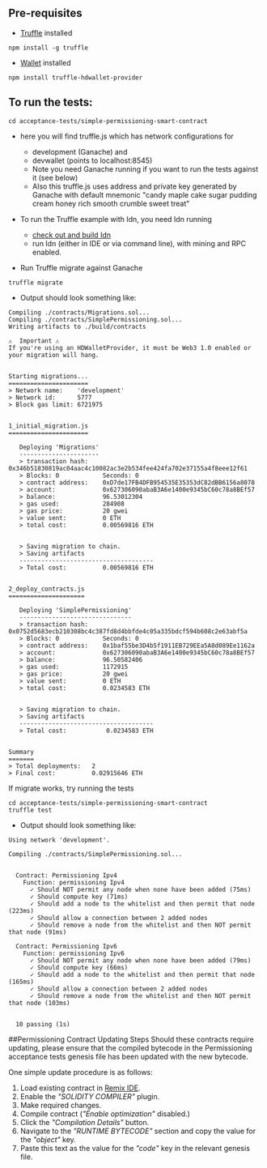 ## Pre-requisites
* [Truffle](https://archive.trufflesuite.com/truffle/) installed 
```
npm install -g truffle
```
* [Wallet](https://www.npmjs.com/package/truffle-hdwallet-provider) installed
```
npm install truffle-hdwallet-provider
```
## To run the tests:
```
cd acceptance-tests/simple-permissioning-smart-contract
```
* here you will find truffle.js which has network configurations for 
  * development (Ganache) and 
  * devwallet (points to localhost:8545)
  * Note you need Ganache running if you want to run the tests against it (see below)
  * Also this truffle.js uses address and private key generated by Ganache with default mnemonic "candy maple cake sugar pudding cream honey rich smooth crumble sweet treat"

* To run the Truffle example with Idn, you need Idn running  
  * [check out and build Idn](../../../README.md)
  * run Idn (either in IDE or via command line), with mining and RPC enabled.

* Run Truffle migrate against Ganache
```
truffle migrate 
```
* Output should look something like:
```
Compiling ./contracts/Migrations.sol...
Compiling ./contracts/SimplePermissioning.sol...
Writing artifacts to ./build/contracts

⚠️  Important ⚠️
If you're using an HDWalletProvider, it must be Web3 1.0 enabled or your migration will hang.


Starting migrations...
======================
> Network name:    'development'
> Network id:      5777
> Block gas limit: 6721975


1_initial_migration.js
======================

   Deploying 'Migrations'
   ----------------------
   > transaction hash:    0x346b51830819ac04aac4c10082ac3e2b534fee424fa702e37155a4f8eee12f61
   > Blocks: 0            Seconds: 0
   > contract address:    0xD7de17FB4DFB954535E35353dC82dBB6156a8078
   > account:             0x627306090abaB3A6e1400e9345bC60c78a8BEf57
   > balance:             96.53012304
   > gas used:            284908
   > gas price:           20 gwei
   > value sent:          0 ETH
   > total cost:          0.00569816 ETH


   > Saving migration to chain.
   > Saving artifacts
   -------------------------------------
   > Total cost:          0.00569816 ETH


2_deploy_contracts.js
=====================

   Deploying 'SimplePermissioning'
   -------------------------------
   > transaction hash:    0x0752d5683ecb210308bc4c387fd8d4bbfde4c05a335bdcf594b608c2e63abf5a
   > Blocks: 0            Seconds: 0
   > contract address:    0x1baf55be3D4b5f1911EB729EEa5A8d089Ee1162a
   > account:             0x627306090abaB3A6e1400e9345bC60c78a8BEf57
   > balance:             96.50582406
   > gas used:            1172915
   > gas price:           20 gwei
   > value sent:          0 ETH
   > total cost:          0.0234583 ETH


   > Saving migration to chain.
   > Saving artifacts
   -------------------------------------
   > Total cost:           0.0234583 ETH


Summary
=======
> Total deployments:   2
> Final cost:          0.02915646 ETH
```
If migrate works, try running the tests

```
cd acceptance-tests/simple-permissioning-smart-contract
truffle test 
```
* Output should look something like:
```
Using network 'development'.

Compiling ./contracts/SimplePermissioning.sol...


  Contract: Permissioning Ipv4
    Function: permissioning Ipv4
      ✓ Should NOT permit any node when none have been added (75ms)
      ✓ Should compute key (71ms)
      ✓ Should add a node to the whitelist and then permit that node (223ms)
      ✓ Should allow a connection between 2 added nodes
      ✓ Should remove a node from the whitelist and then NOT permit that node (91ms)

  Contract: Permissioning Ipv6
    Function: permissioning Ipv6
      ✓ Should NOT permit any node when none have been added (79ms)
      ✓ Should compute key (66ms)
      ✓ Should add a node to the whitelist and then permit that node (165ms)
      ✓ Should allow a connection between 2 added nodes
      ✓ Should remove a node from the whitelist and then NOT permit that node (103ms)


  10 passing (1s)
```

##Permissioning Contract Updating Steps
Should these contracts require updating, please ensure that the compiled bytecode in the Permissioning acceptance tests genesis file has been updated with the new bytecode.

One simple update procedure is as follows:
1. Load existing contract in [Remix IDE](https://remix.ethereum.org/).
2. Enable the _"SOLIDITY COMPILER"_ plugin.
3. Make required changes.
4. Compile contract (_"Enable optimization"_ disabled.)
5. Click the _"Compilation Details"_ button.
6. Navigate to the _"RUNTIME BYTECODE"_ section and copy the value for the _"object"_ key.
7. Paste this text as the value for the _"code"_ key in the relevant genesis file.
